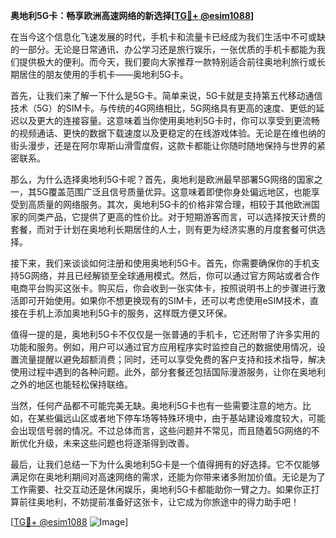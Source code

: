 **奥地利5G卡：畅享欧洲高速网络的新选择[[TG💪+ @esim1088](https://t.me/s/esim1088)]**

在当今这个信息化飞速发展的时代，手机卡和流量卡已经成为我们生活中不可或缺的一部分。无论是日常通讯、办公学习还是旅行娱乐，一张优质的手机卡都能为我们提供极大的便利。而今天，我们要向大家推荐一款特别适合前往奥地利旅行或长期居住的朋友使用的手机卡——奥地利5G卡。

首先，让我们来了解一下什么是5G卡。简单来说，5G卡就是支持第五代移动通信技术（5G）的SIM卡。与传统的4G网络相比，5G网络具有更高的速度、更低的延迟以及更大的连接容量。这意味着当你使用奥地利5G卡时，你可以享受到更流畅的视频通话、更快的数据下载速度以及更稳定的在线游戏体验。无论是在维也纳的街头漫步，还是在阿尔卑斯山滑雪度假，这款卡都能让你随时随地保持与世界的紧密联系。

那么，为什么选择奥地利5G卡呢？首先，奥地利是欧洲最早部署5G网络的国家之一，其5G覆盖范围广泛且信号质量优异。这意味着即使你身处偏远地区，也能享受到高质量的网络服务。其次，奥地利5G卡的价格非常合理，相较于其他欧洲国家的同类产品，它提供了更高的性价比。对于短期游客而言，可以选择按天计费的套餐，而对于计划在奥地利长期居住的人士，则有更为经济实惠的月度套餐可供选择。

接下来，我们来谈谈如何注册和使用奥地利5G卡。首先，你需要确保你的手机支持5G网络，并且已经解锁至全球通用模式。然后，你可以通过官方网站或者合作电商平台购买这张卡。购买后，你会收到一张实体卡，按照说明书上的步骤进行激活即可开始使用。如果你不想更换现有的SIM卡，还可以考虑使用eSIM技术，直接在手机上添加奥地利5G卡的服务，这样既方便又环保。

值得一提的是，奥地利5G卡不仅仅是一张普通的手机卡，它还附带了许多实用的功能和服务。例如，用户可以通过官方应用程序实时监控自己的数据使用情况，设置流量提醒以避免超额消费；同时，还可以享受免费的客户支持和技术指导，解决使用过程中遇到的各种问题。此外，部分套餐还包括国际漫游服务，让你在奥地利之外的地区也能轻松保持联络。

当然，任何产品都不可能完美无缺。奥地利5G卡也有一些需要注意的地方。比如，在某些偏远山区或者地下停车场等特殊环境中，由于基站建设难度较大，可能会出现信号弱的情况。不过总体而言，这些问题并不常见，而且随着5G网络的不断优化升级，未来这些问题也将逐渐得到改善。

最后，让我们总结一下为什么奥地利5G卡是一个值得拥有的好选择。它不仅能够满足你在奥地利期间对高速网络的需求，还能为你带来诸多附加价值。无论是为了工作需要、社交互动还是休闲娱乐，奥地利5G卡都能助你一臂之力。如果你正打算前往奥地利，不妨提前准备好这张卡，让它成为你旅途中的得力助手吧！

[[TG💪+ @esim1088](https://t.me/s/esim1088) ![Image](https://i.postimg.cc/4NQfJmqS/Snipaste-2025-05-13-00-14-12.png)]